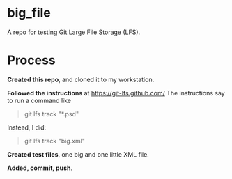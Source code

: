 # big_file

A repo for testing Git Large File Storage (LFS).

# Process

**Created this repo**, and cloned it to my workstation.

**Followed the instructions** at https://git-lfs.github.com/  The instructions say to run a command like

> git lfs track "*.psd"

Instead, I did:

> git lfs track "big.xml"

**Created test files**, one big and one little XML file.

**Added, commit, push**.





